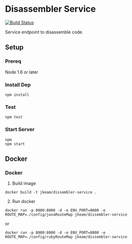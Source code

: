 # Disassembler Service

[![Build Status](https://travis-ci.org/jkeam/disassembler_service.svg?branch=master)](https://travis-ci.org/jkeam/disassembler_service)

Service endpoint to disassemble code.

## Setup

### Prereq
Node 1.6 or later

### Install Dep
```
npm install
```

### Test
```
npm test
```

### Start Server
```
npm
npm start
```

## Docker

### Docker
1.  Build image
  ```
  docker build -t jkeam/dissembler-service .
  ```

2.  Run docker
  ```
  docker run -p 8000:8000 -d -e ENV_PORT=8000 -e ROUTE_MAP=./config/javaRouteMap jkeam/dissembler-service
  ```

  or

  ```
  docker run -p 8000:8000 -d -e ENV_PORT=8000 -e ROUTE_MAP=./config/rubyRouteMap jkeam/dissembler-service
  ```
